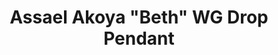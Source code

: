 ---
title: Assael Akoya "Beth" WG Drop Pendant
description: |
  Refined and feminine, the Beth Pendant is everyday elegance.
specs: |
  Single Akoya Cultured Pearl, 8.0 - 8.5mm, set in 18K White gold with 1 Diamond accent, .07 ctw.
images:
  - image_path: /uploads/assael-akoya-beth-wg-drop-pendant.jpg
order: 5
categories:
---